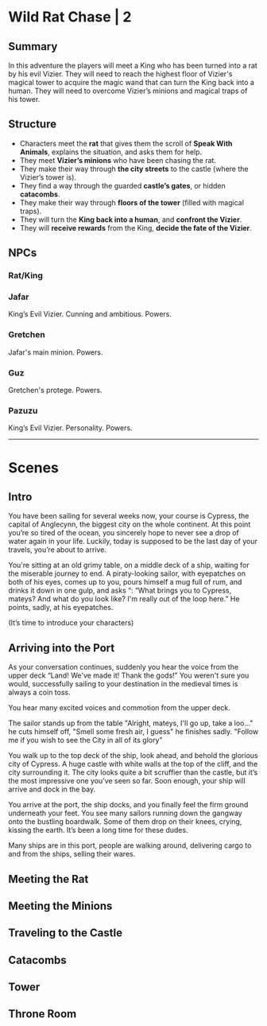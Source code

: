 
# Wild Rat Chase | 2

## Summary
In this adventure the players will meet a King who has been turned into a rat by his evil Vizier. They will need to reach the highest floor of Vizier's magical tower to acquire the magic wand that can turn the King back into a human. They will need to overcome Vizier’s minions and magical traps of his tower.

## Structure
- Characters meet the **rat** that gives them the scroll of **Speak With Animals**, explains the situation, and asks them for help.
- They meet **Vizier’s minions** who have been chasing the rat.
- They make their way through **the city streets** to the castle (where the Vizier’s tower is).
- They find a way through the guarded **castle’s gates**, or hidden **catacombs**.
- They make their way through **floors of the tower** (filled with magical traps).
- They will turn the **King back into a human**, and **confront the Vizier**.
- They will **receive rewards** from the King, **decide the fate of the Vizier**.

<div class="column-break"></div>

## NPCs

### Rat/King

### Jafar
King’s Evil Vizier. Cunning and ambitious.
Powers.

### Gretchen
Jafar's main minion.
Powers.

### Guz
Gretchen's protege.
Powers.

### Pazuzu
King’s Evil Vizier.
Personality.
Powers.

----
# Scenes

## Intro

You have been sailing for several weeks now, your course is Cypress, the capital of Anglecynn, the biggest city on the whole continent. At this point you’re so tired of the ocean, you sincerely hope to never see a drop of water again in your life. Luckily, today is supposed to be the last day of your travels, you’re about to arrive.

You're sitting at an old grimy table, on a middle deck of a ship, waiting for the miserable journey to end.  A piraty-looking sailor, with eyepatches on both of his eyes, comes up to you, pours himself a mug full of rum, and drinks it down in one gulp, and asks “: “What brings you to Cypress, mateys? And what do you look like? I'm really out of the loop here.” He points, sadly, at his eyepatches.

(It’s time to introduce your characters)


## Arriving into the Port

As your conversation continues, suddenly you hear the voice from the upper deck “Land! We've made it! Thank the gods!” You weren't sure you would, successfully sailing to your destination in the medieval times is always a coin toss.

You hear many excited voices and commotion from the upper deck.


The sailor stands up from the table "Alright, mateys, I'll go up, take a loo..." he cuts himself off, "Smell some fresh air, I guess" he finishes sadly. "Follow me if you wish to see the City in all of its glory"

You walk up to the top deck of the ship, look ahead, and behold the glorious city of Cypress. A huge castle with white walls at the top of the cliff, and the city surrounding it. The city looks quite a bit scruffier than the castle, but it’s the most impressive one you’ve seen so far. Soon enough, your ship will arrive and dock in the bay.

You arrive at the port, the ship docks, and you finally feel the firm ground underneath your feet. You see many sailors running down the gangway onto the bustling boardwalk. Some of them drop on their knees, crying, kissing the earth. It’s been a long time for these dudes.

Many ships are in this port, people are walking around, delivering cargo to and from the ships, selling their wares.


## Meeting the Rat

## Meeting the Minions

## Traveling to the Castle

## Catacombs

## Tower

## Throne Room

